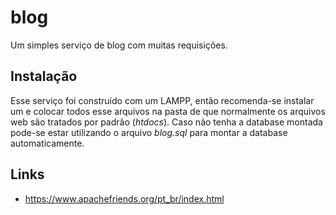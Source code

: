 # blog
Um simples serviço de blog com muitas requisições.

## Instalação
Esse serviço foi construído com um LAMPP, então recomenda-se instalar um e colocar todos esse arquivos na pasta de que normalmente os arquivos web são tratados por padrão (*htdocs*). Caso não tenha a database montada pode-se estar utilizando o arquivo *blog.sql* para montar a database automaticamente.

## Links 
* <https://www.apachefriends.org/pt_br/index.html>

